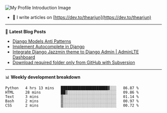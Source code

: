 ![My Profile Introduction Image](https://i.ibb.co/tLFZ15Q/gh.png)
- 📝 I write articles on [https://dev.to/thearjun](https://dev.to/thearjun)

-------

📕 **Latest Blog Posts**
<!-- BLOG-POST-LIST:START -->
- [Django Models Anti Patterns](https://dev.to/thearjun/django-models-anti-patterns-1ma1)
- [Implement Autocomplete in Django](https://dev.to/thearjun/implement-autocomplete-in-django-3h20)
- [Integrate Django Jazzmin theme to Django Admin | AdminLTE Dashboard](https://dev.to/thearjun/integrate-django-jazzmin-theme-to-django-admin-adminlte-dashboard-5aao)
- [Download required folder only from GitHub with Subversion](https://dev.to/thearjun/download-required-folder-only-from-github-with-subversion-2gpc)
<!-- BLOG-POST-LIST:END -->

-------

📊 **Weekly development breakdown**
<!--START_SECTION:waka-->
```text
Python   4 hrs 13 mins   █████████████████████▓░░░   86.87 % 
HTML     28 mins         ██▒░░░░░░░░░░░░░░░░░░░░░░   09.86 % 
Text     3 mins          ▒░░░░░░░░░░░░░░░░░░░░░░░░   01.14 % 
Bash     2 mins          ▒░░░░░░░░░░░░░░░░░░░░░░░░   00.97 % 
CSS      2 mins          ▒░░░░░░░░░░░░░░░░░░░░░░░░   00.72 % 
```
<!--END_SECTION:waka-->
<img src='https://profile-counter.glitch.me/thearjun/count.svg' width='0px'>
